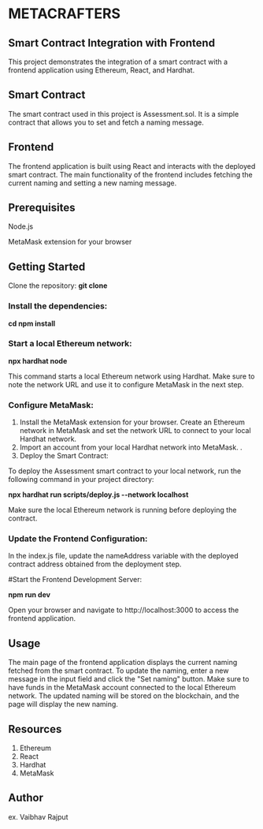 # METACRAFTERS

## Smart Contract Integration with Frontend
This project demonstrates the integration of a smart contract with a frontend application using Ethereum, React, and Hardhat.

## Smart Contract
The smart contract used in this project is Assessment.sol. It is a simple contract that allows you to set and fetch a naming message.

## Frontend
The frontend application is built using React and interacts with the deployed smart contract. 
The main functionality of the frontend includes fetching the current naming and setting a new naming message.

## Prerequisites
Node.js

MetaMask extension for your browser

## Getting Started
Clone the repository:
**git clone**

### Install the dependencies:
**cd npm install**

### Start a local Ethereum network:
**npx hardhat node**

This command starts a local Ethereum network using Hardhat. Make sure to note the network URL and use it to configure MetaMask in the next step.

### Configure MetaMask:
1. Install the MetaMask extension for your browser. Create an Ethereum network in MetaMask and set the network URL to connect to your local Hardhat network. 
2. Import an account from your local Hardhat network into MetaMask. .
3. Deploy the Smart Contract:

To deploy the Assessment smart contract to your local network, run the following command in your project directory:

**npx hardhat run scripts/deploy.js --network localhost**

Make sure the local Ethereum network is running before deploying the contract.

### Update the Frontend Configuration:
In the index.js file, update the nameAddress variable with the deployed contract address obtained from the deployment step.

#Start the Frontend Development Server:

**npm run dev**

Open your browser and navigate to http://localhost:3000 to access the frontend application.

## Usage
The main page of the frontend application displays the current naming fetched from the smart contract.
To update the naming, enter a new message in the input field and click the "Set naming" button. Make sure to have funds in the MetaMask account connected to the local Ethereum network.
The updated naming will be stored on the blockchain, and the page will display the new naming.

## Resources
1. Ethereum
2. React
3. Hardhat
4. MetaMask

## Author
ex. Vaibhav Rajput


